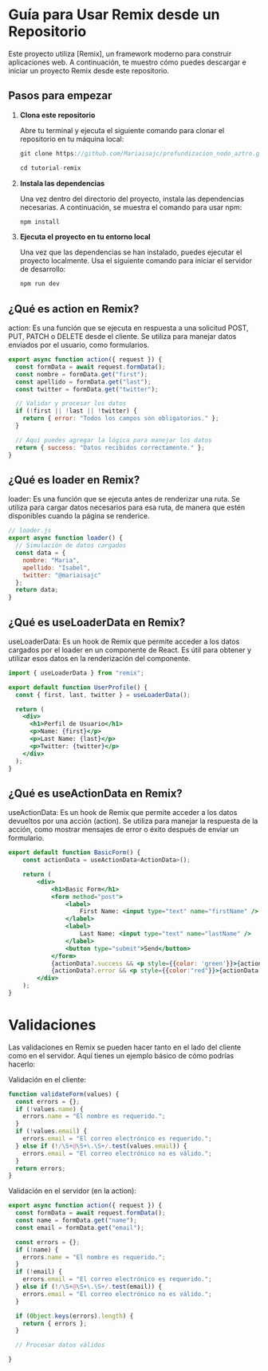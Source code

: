# Guía para Usar Remix desde un Repositorio

Este proyecto utiliza [Remix], un framework moderno para construir aplicaciones web. A continuación, te muestro cómo puedes descargar e iniciar un proyecto Remix desde este repositorio.


## Pasos para empezar

1. **Clona este repositorio**

   Abre tu terminal y ejecuta el siguiente comando para clonar el repositorio en tu máquina local:

   ```jsx
   git clone https://github.com/Mariaisajc/profundizacion_nodo_aztro.git

   cd tutorial-remix

2. **Instala las dependencias**

   Una vez dentro del directorio del proyecto, instala las dependencias necesarias. 
   A continuación, se muestra el comando para usar npm:

   ```jsx
   npm install

3. **Ejecuta el proyecto en tu entorno local**

   Una vez que las dependencias se han instalado, puedes ejecutar el proyecto localmente. Usa el siguiente comando para iniciar el servidor de desarrollo:

   ```jsx
   npm run dev


## ¿Qué es action en Remix?

action: Es una función que se ejecuta en respuesta a una solicitud POST, PUT, PATCH o DELETE desde el cliente. Se utiliza para manejar datos enviados por el usuario, como formularios.

```jsx
export async function action({ request }) {
  const formData = await request.formData();
  const nombre = formData.get("first");
  const apellido = formData.get("last");
  const twitter = formData.get("twitter");

  // Validar y procesar los datos
  if (!first || !last || !twitter) {
    return { error: "Todos los campos son obligatorios." };
  }

  // Aquí puedes agregar la lógica para manejar los datos
  return { success: "Datos recibidos correctamente." };
}
```

## ¿Qué es loader en Remix?

loader: Es una función que se ejecuta antes de renderizar una ruta. Se utiliza para cargar datos necesarios para esa ruta, de manera que estén disponibles cuando la página se renderice.

```jsx
// loader.js
export async function loader() {
  // Simulación de datos cargados
  const data = {
    nombre: "Maria",
    apellido: "Isabel",
    twitter: "@mariaisajc"
  };
  return data;
}
```

## ¿Qué es useLoaderData en Remix?

useLoaderData: Es un hook de Remix que permite acceder a los datos cargados por el loader en un componente de React. Es útil para obtener y utilizar esos datos en la renderización del componente.

```jsx
import { useLoaderData } from "remix";

export default function UserProfile() {
  const { first, last, twitter } = useLoaderData();

  return (
    <div>
      <h1>Perfil de Usuario</h1>
      <p>Name: {first}</p>
      <p>Last Name: {last}</p>
      <p>Twitter: {twitter}</p>
    </div>
  );
}
```

## ¿Qué es useActionData en Remix?

useActionData: Es un hook de Remix que permite acceder a los datos devueltos por una acción (action). Se utiliza para manejar la respuesta de la acción, como mostrar mensajes de error o éxito después de enviar un formulario.

```jsx
export default function BasicForm() {
    const actionData = useActionData<ActionData>();

    return (
        <div>
            <h1>Basic Form</h1>
            <form method="post">
                <label>
                    First Name: <input type="text" name="firstName" />
                </label>
                <label>
                    Last Name: <input type="text" name="lastName" />
                </label>
                <button type="submit">Send</button>
            </form>
            {actionData?.success && <p style={{color: 'green'}}>{actionData.success}</p>}
            {actionData?.error && <p style={{color:"red"}}>{actionData.error.message}</p>}
        </div>
    );
}
```

# Validaciones

Las validaciones en Remix se pueden hacer tanto en el lado del cliente como en el servidor. Aquí tienes un ejemplo básico de cómo podrías hacerlo:

Validación en el cliente:

```jsx
function validateForm(values) {
  const errors = {};
  if (!values.name) {
    errors.name = "El nombre es requerido.";
  }
  if (!values.email) {
    errors.email = "El correo electrónico es requerido.";
  } else if (!/\S+@\S+\.\S+/.test(values.email)) {
    errors.email = "El correo electrónico no es válido.";
  }
  return errors;
}
```

Validación en el servidor (en la action):

```jsx
export async function action({ request }) {
  const formData = await request.formData();
  const name = formData.get("name");
  const email = formData.get("email");

  const errors = {};
  if (!name) {
    errors.name = "El nombre es requerido.";
  }
  if (!email) {
    errors.email = "El correo electrónico es requerido.";
  } else if (!/\S+@\S+\.\S+/.test(email)) {
    errors.email = "El correo electrónico no es válido.";
  }

  if (Object.keys(errors).length) {
    return { errors };
  }

  // Procesar datos válidos

}
```